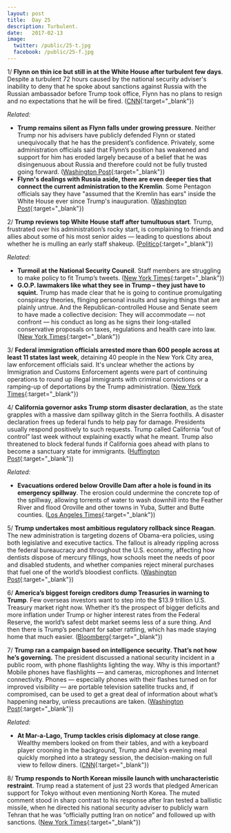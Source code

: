 ```yaml
---
layout: post
title:  Day 25
description: Turbulent.
date:   2017-02-13
image:
  twitter: /public/25-t.jpg
  facebook: /public/25-f.jpg
---
```


1/ **Flynn on thin ice but still in at the White House after turbulent few days**. Despite a turbulent 72 hours caused by the national security adviser's inability to deny that he spoke about sanctions against Russia with the Russian ambassador before Trump took office, Flynn has no plans to resign and no expectations that he will be fired. ([CNN](http://www.cnn.com/2017/02/13/politics/michael-flynn-donald-trump-white-house/){:target="_blank"})

_Related:_

* **Trump remains silent as Flynn falls under growing pressure**. Neither Trump nor his advisers have publicly defended Flynn or stated unequivocally that he has the president’s confidence. Privately, some administration officials said that Flynn’s position has weakened and support for him has eroded largely because of a belief that he was disingenuous about Russia and therefore could not be fully trusted going forward. ([Washington Post](https://www.washingtonpost.com/politics/as-flynn-falls-under-growing-pressure-over-russia-contacts-trump-remains-silent/2017/02/12/2b58f31e-f15e-11e6-b9c9-e83fce42fb61_story.html){:target="_blank"})
* **Flynn's dealings with Russia aside, there are even deeper ties that connect the current administration to the Kremlin**. Some Pentagon officials say they have "assumed that the Kremlin has ears" inside the White House ever since Trump's inauguration. ([Washington Post](https://www.washingtonpost.com/news/worldviews/wp/2017/02/13/beyond-flynn-other-ties-bind-the-white-house-to-the-kremlin/){:target="_blank"})

2/ **Trump reviews top White House staff after tumultuous start**. Trump, frustrated over his administration’s rocky start, is complaining to friends and allies about some of his most senior aides — leading to questions about whether he is mulling an early staff shakeup. ([Politico](http://www.politico.com/story/2017/02/trump-white-house-staff-234949){:target="_blank"})

_Related:_

* **Turmoil at the National Security Council**. Staff members are struggling to make policy to fit Trump’s tweets. ([New York Times](https://www.nytimes.com/2017/02/12/us/politics/national-security-council-turmoil.html){:target="_blank"})
* **G.O.P. lawmakers like what they see in Trump – they just have to squint.** Trump has made clear that he is going to continue promulgating conspiracy theories, flinging personal insults and saying things that are plainly untrue. And the Republican-controlled House and Senate seem to have made a collective decision: They will accommodate — not confront — his conduct as long as he signs their long-stalled conservative proposals on taxes, regulations and health care into law. ([New York Times](https://www.nytimes.com/2017/02/12/us/politics/trump-gop-lawmakers.html){:target="_blank"})

3/ **Federal immigration officials arrested more than 600 people across at least 11 states last week**, detaining 40 people in the New York City area, law enforcement officials said. It's unclear whether the actions by Immigration and Customs Enforcement agents were part of continuing operations to round up illegal immigrants with criminal convictions or a ramping-up of deportations by the Trump administration. ([New York Times](https://www.nytimes.com/2017/02/12/nyregion/immigration-arrests-sanctuary-city.html){:target="_blank"})

4/ **California governor asks Trump storm disaster declaration**, as the state grapples with a massive dam spillway glitch in the Sierra foothills. A disaster declaration frees up federal funds to help pay for damage. Presidents usually respond positively to such requests. Trump called California “out of control” last week without explaining exactly what he meant. Trump also threatened to block federal funds if California goes ahead with plans to become a sanctuary state for immigrants. ([Huffington Post](http://www.huffingtonpost.com/entry/brown-trump-california-disaster_us_589ea87de4b094a129eb64f0){:target="_blank"})

_Related:_

* **Evacuations ordered below Oroville Dam after a hole is found in its emergency spillway**. The erosion could undermine the concrete top of the spillway, allowing torrents of water to wash downhill into the Feather River and flood Oroville and other towns in Yuba, Sutter and Butte counties. ([Los Angeles Times](http://www.latimes.com/local/lanow/la-me-ln-oroville-update-20170212-story.html){:target="_blank"})

5/ **Trump undertakes most ambitious regulatory rollback since Reagan**. The new administration is targeting dozens of Obama-era policies, using both legislative and executive tactics. The fallout is already rippling across the federal ­bureaucracy and throughout the U.S. economy, affecting how dentists dispose of mercury fillings, how schools meet the needs of poor and disabled students, and whether companies reject mineral purchases that fuel one of the world’s bloodiest conflicts. ([Washington Post](https://www.washingtonpost.com/politics/trump-undertakes-most-ambitious-regulatory-rollback-since-reagan/2017/02/12/0337b1f0-efb4-11e6-9662-6eedf1627882_story.html){:target="_blank"})

6/ **America’s biggest foreign creditors dump Treasuries in warning to Trump**. Few overseas investors want to step into the $13.9 trillion U.S. Treasury market right now. Whether it’s the prospect of bigger deficits and more inflation under Trump or higher interest rates from the Federal Reserve, the world’s safest debt market seems less of a sure thing. And then there is Trump’s penchant for saber rattling, which has made staying home that much easier. ([Bloomberg](https://www.bloomberg.com/news/articles/2017-02-12/america-s-biggest-creditors-dump-treasuries-in-warning-to-trump){:target="_blank"})

7/ **Trump ran a campaign based on intelligence security. That’s not how he’s governing.** The president discussed a national security incident in a public room, with phone flashlights lighting the way. Why is this important? Mobile phones have flashlights — and cameras, microphones and Internet connectivity. Phones — especially phones with their flashes turned on for improved visibility — are portable television satellite trucks and, if compromised, can be used to get a great deal of information about what’s happening nearby, unless precautions are taken. ([Washington Post](https://www.washingtonpost.com/news/politics/wp/2017/02/13/trump-ran-a-campaign-based-on-intelligence-security-thats-not-how-hes-governing/){:target="_blank"})

_Related:_

* **At Mar-a-Lago, Trump tackles crisis diplomacy at close range**. Wealthy members looked on from their tables, and with a keyboard player crooning in the background, Trump and Abe's evening meal quickly morphed into a strategy session, the decision-making on full view to fellow diners. ([CNN](http://www.cnn.com/2017/02/12/politics/trump-shinzo-abe-mar-a-lago-north-korea/index.html){:target="_blank"})

8/ **Trump responds to North Korean missile launch with uncharacteristic restraint**. Trump read a statement of just 23 words that pledged American support for Tokyo without even mentioning North Korea. The muted comment stood in sharp contrast to his response after Iran tested a ballistic missile, when he directed his national security adviser to publicly warn Tehran that he was “officially putting Iran on notice” and followed up with sanctions. ([New York Times](https://www.nytimes.com/2017/02/12/us/politics/donald-trump-north-korea-missile.html){:target="_blank"})
